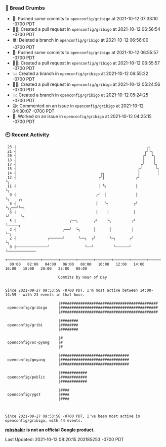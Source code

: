 ### 🍞 Bread Crumbs

 * 🚢: Pushed some commits to `openconfig/gribigo` at 2021-10-12 07:33:10 -0700 PDT
 * ✍🏼: Created a pull request in `openconfig/gribigo` at 2021-10-12 06:56:54 -0700 PDT
 * 🗑: Deleted a branch in `openconfig/gribigo` at 2021-10-12 06:56:00 -0700 PDT
 * 🚢: Pushed some commits to `openconfig/gribigo` at 2021-10-12 06:55:57 -0700 PDT
 * ✍🏼: Created a pull request in `openconfig/gribigo` at 2021-10-12 06:55:57 -0700 PDT
 * 💥: Created a branch in `openconfig/gribigo` at 2021-10-12 06:55:22 -0700 PDT
 * ✍🏼: Created a pull request in `openconfig/gribigo` at 2021-10-12 05:24:56 -0700 PDT
 * 💥: Created a branch in `openconfig/gribigo` at 2021-10-12 05:24:25 -0700 PDT
 * 😃: Commented on an issue in `openconfig/gribigo` at 2021-10-12 04:30:07 -0700 PDT
 * 👀: Worked on an issue in `openconfig/gribigo` at 2021-10-12 04:25:15 -0700 PDT

### 🕘 Recent Activity
```
 23 ┼                                                           ╭╮
 21 ┤                                                          ╭╯╰╮
 20 ┤                                                         ╭╯  ╰╮
 18 ┤                                                         │    │
 17 ┤                                                        ╭╯    ╰╮
 15 ┤                                                       ╭╯      ╰╮
 14 ┤                                      ╭╮               │        │
 12 ┤                                     ╭╯│              ╭╯        ╰╮
 11 ┤                                     │ ╰╮             │          ╰╮
  9 ┤                                    ╭╯  │             │           ╰╮    ╭╮
  8 ┤                                    │   ╰╮           ╭╯            ╰╮╭──╯╰─╮
  6 ┤                                    │    │           │              ╰╯     ╰╮
  5 ┤                        ╭──╮       ╭╯    ╰╮         ╭╯                      ╰─────╮
  3 ┤                     ╭──╯  ╰╮      │      │         │                             ╰─╮
  2 ┤              ╭──────╯      ╰──╮  ╭╯      ╰─╮      ╭╯                               ╰╮
  0 ┼──────────────╯                ╰──╯         ╰──────╯                                 ╰─────────────
    +───────+───────+───────+───────+───────+───────+───────+───────+───────+───────+───────+───────+────
  00:00   02:00   04:00   06:00   08:00   10:00   12:00   14:00   16:00   18:00   20:00   22:00   00:00   

						Commits by Hour of Day


Since 2021-09-27 09:53:58 -0700 PDT, I'm most active between 14:00-14:59 - with 23 events in that hour.

```



```
                        |############################################
 openconfig/gribigo     |############################################
                        |############################################

                        |########
 openconfig/gribi       |########
                        |########

                        |#
 openconfig/oc-pyang    |#
                        |#

                        |###############################
 openconfig/goyang      |###############################
                        |###############################

                        |############
 openconfig/public      |############
                        |############

                        |####
 openconfig/ygot        |####
                        |####



Since 2021-09-27 09:53:58 -0700 PDT, I've been most active in openconfig/gribigo, with 44 events.

```
**[robshakir](mailto:robjs@google.com) is not an official Google product.**  


Last Updated: 2021-10-12 08:20:15.202185253 -0700 PDT
